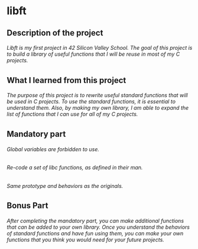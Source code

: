 # **libft**

## Description of the project
###### Libft is my first project in 42 Silicon Valley School. The goal of this project is to build a library of useful functions that I will be reuse in most of my C projects. 

## What I learned from this project
###### The purpose of this project is to rewrite useful standard functions that will be used in C projects. To use the standard functions, it is essential to understand them. Also, by making my own library, I am able to expand the list of functions that I can use for all of my C projects. 

## Mandatory part
###### Global variables are forbidden to use.
###### Re-code a set of libc functions, as defined in their man. 
###### Same prototype and behaviors as the originals. 

## Bonus Part
###### After completing the mandatory part, you can make additional functions that can be added to your own library. Once you understand the behaviors of standard functions and have fun using them, you can make your own functions that you think you would need for your future projects.

